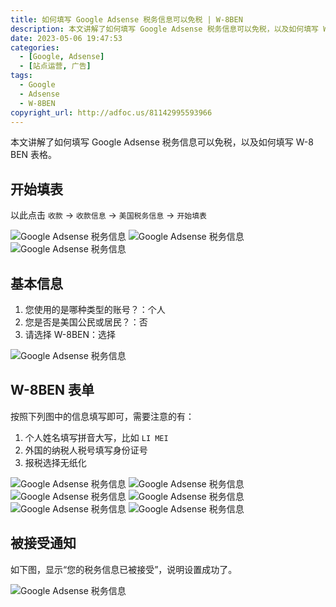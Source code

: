 ```yaml
---
title: 如何填写 Google Adsense 税务信息可以免税 | W-8BEN
description: 本文讲解了如何填写 Google Adsense 税务信息可以免税，以及如何填写 W-8 BEN 表格。
date: 2023-05-06 19:47:53
categories:
  - [Google, Adsense]
  - [站点运营, 广告]
tags:
  - Google
  - Adsense
  - W-8BEN
copyright_url: http://adfoc.us/81142995593966
---
```


<ins class="adsbygoogle" style="display:block; text-align:center;"  data-ad-layout="in-article" data-ad-format="fluid" data-ad-client="ca-pub-7962287588031867" data-ad-slot="2542544532"></ins><script> (adsbygoogle = window.adsbygoogle || []).push({});</script>

本文讲解了如何填写 Google Adsense 税务信息可以免税，以及如何填写 W-8 BEN 表格。

## 开始填表

以此点击 `收款` -> `收款信息` -> `美国税务信息` -> `开始填表`

![Google Adsense 税务信息](https://cdn.jsdelivr.net/gh/youngjuning/images@main/1683361664395.png)
![Google Adsense 税务信息](https://cdn.jsdelivr.net/gh/youngjuning/images@main/1683361691097.png)
![Google Adsense 税务信息](https://cdn.jsdelivr.net/gh/youngjuning/images@main/1683361711328.png)

## 基本信息

1. 您使用的是哪种类型的账号？：个人
2. 您是否是美国公民或居民？：否
3. 请选择 W-8BEN：选择

![Google Adsense 税务信息](https://cdn.jsdelivr.net/gh/youngjuning/images@main/1683361782277.png)


## W-8BEN 表单

按照下列图中的信息填写即可，需要注意的有：

1. 个人姓名填写拼音大写，比如 `LI MEI`
2. 外国的纳税人税号填写身份证号
3. 报税选择无纸化

![Google Adsense 税务信息](https://cdn.jsdelivr.net/gh/youngjuning/images@main/1683362043300.png)
![Google Adsense 税务信息](https://cdn.jsdelivr.net/gh/youngjuning/images@main/1683362207801.png)
![Google Adsense 税务信息](https://cdn.jsdelivr.net/gh/youngjuning/images@main/1683362383338.png)
![Google Adsense 税务信息](https://cdn.jsdelivr.net/gh/youngjuning/images@main/1683362398811.png)
![Google Adsense 税务信息](https://cdn.jsdelivr.net/gh/youngjuning/images@main/1683362490608.png)
![Google Adsense 税务信息](https://cdn.jsdelivr.net/gh/youngjuning/images@main/1683362505420.png)

## 被接受通知

如下图，显示“您的税务信息已被接受”，说明设置成功了。

![Google Adsense 税务信息](https://cdn.jsdelivr.net/gh/youngjuning/images@main/1683363578326.png)
